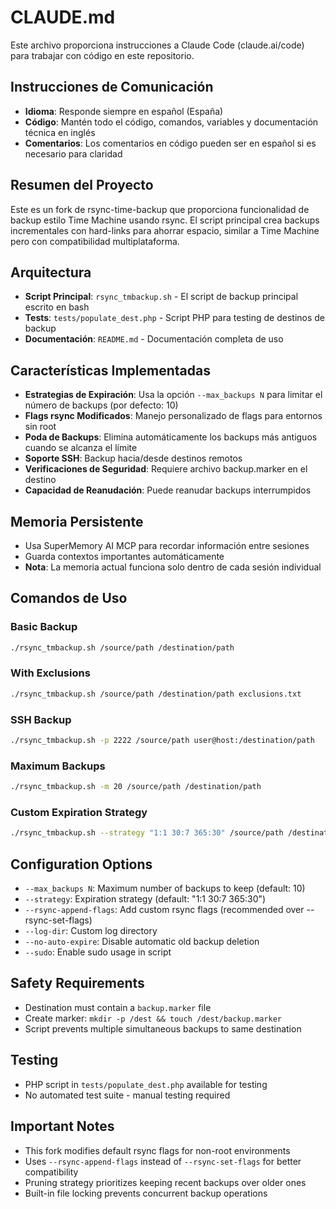 # CLAUDE.md

Este archivo proporciona instrucciones a Claude Code (claude.ai/code) para trabajar con código en este repositorio.

## Instrucciones de Comunicación

- **Idioma**: Responde siempre en español (España) 
- **Código**: Mantén todo el código, comandos, variables y documentación técnica en inglés
- **Comentarios**: Los comentarios en código pueden ser en español si es necesario para claridad

## Resumen del Proyecto

Este es un fork de rsync-time-backup que proporciona funcionalidad de backup estilo Time Machine usando rsync. El script principal crea backups incrementales con hard-links para ahorrar espacio, similar a Time Machine pero con compatibilidad multiplataforma.

## Arquitectura

- **Script Principal**: `rsync_tmbackup.sh` - El script de backup principal escrito en bash
- **Tests**: `tests/populate_dest.php` - Script PHP para testing de destinos de backup
- **Documentación**: `README.md` - Documentación completa de uso

## Características Implementadas

- **Estrategias de Expiración**: Usa la opción `--max_backups N` para limitar el número de backups (por defecto: 10)
- **Flags rsync Modificados**: Manejo personalizado de flags para entornos sin root
- **Poda de Backups**: Elimina automáticamente los backups más antiguos cuando se alcanza el límite
- **Soporte SSH**: Backup hacia/desde destinos remotos
- **Verificaciones de Seguridad**: Requiere archivo backup.marker en el destino
- **Capacidad de Reanudación**: Puede reanudar backups interrumpidos

## Memoria Persistente
- Usa SuperMemory AI MCP para recordar información entre sesiones
- Guarda contextos importantes automáticamente
- **Nota**: La memoria actual funciona solo dentro de cada sesión individual

## Comandos de Uso

### Basic Backup
```bash
./rsync_tmbackup.sh /source/path /destination/path
```

### With Exclusions
```bash
./rsync_tmbackup.sh /source/path /destination/path exclusions.txt
```

### SSH Backup
```bash
./rsync_tmbackup.sh -p 2222 /source/path user@host:/destination/path
```

### Maximum Backups
```bash
./rsync_tmbackup.sh -m 20 /source/path /destination/path
```

### Custom Expiration Strategy
```bash
./rsync_tmbackup.sh --strategy "1:1 30:7 365:30" /source/path /destination/path
```

## Configuration Options

- `--max_backups N`: Maximum number of backups to keep (default: 10)
- `--strategy`: Expiration strategy (default: "1:1 30:7 365:30")
- `--rsync-append-flags`: Add custom rsync flags (recommended over --rsync-set-flags)
- `--log-dir`: Custom log directory
- `--no-auto-expire`: Disable automatic old backup deletion
- `--sudo`: Enable sudo usage in script

## Safety Requirements

- Destination must contain a `backup.marker` file
- Create marker: `mkdir -p /dest && touch /dest/backup.marker`
- Script prevents multiple simultaneous backups to same destination

## Testing

- PHP script in `tests/populate_dest.php` available for testing
- No automated test suite - manual testing required

## Important Notes

- This fork modifies default rsync flags for non-root environments
- Uses `--rsync-append-flags` instead of `--rsync-set-flags` for better compatibility
- Pruning strategy prioritizes keeping recent backups over older ones
- Built-in file locking prevents concurrent backup operations